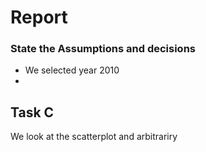 # Report


### State the Assumptions and decisions

 * We selected year 2010
 * 




## Task C
We look at the scatterplot and arbitrariry 
